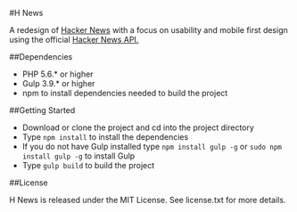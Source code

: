 #H News

A redesign of [Hacker News](http://news.ycombinator.com) with a focus on usability and mobile first design using the official [Hacker News API.](https://github.com/HackerNews/API)

##Dependencies

* PHP 5.6.* or higher
* Gulp 3.9.* or higher 
* npm to install dependencies needed to build the project

##Getting Started

* Download or clone the project and cd into the project directory
* Type `npm install` to install the dependencies
* If you do not have Gulp installed type `npm install gulp -g` or `sudo npm install gulp -g` to install Gulp
* Type `gulp build` to build the project

##License

H News is released under the MIT License. See license.txt for more details.